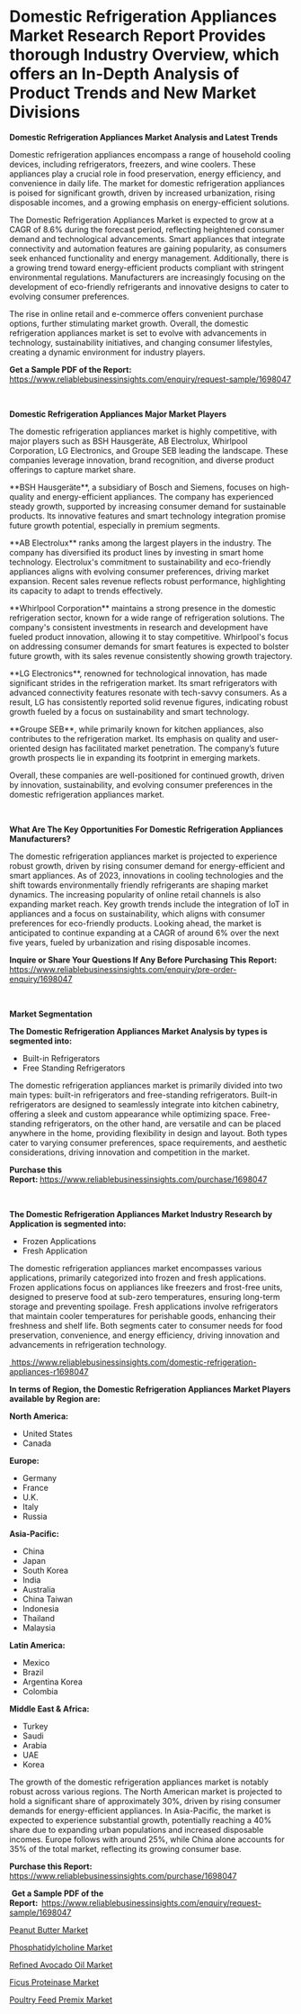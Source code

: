 <p><h1>Domestic Refrigeration Appliances Market Research Report Provides thorough Industry Overview, which offers an In-Depth Analysis of Product Trends and New Market Divisions</h1></p><p><strong>Domestic Refrigeration Appliances Market Analysis and Latest Trends</strong></p>
<p><p>Domestic refrigeration appliances encompass a range of household cooling devices, including refrigerators, freezers, and wine coolers. These appliances play a crucial role in food preservation, energy efficiency, and convenience in daily life. The market for domestic refrigeration appliances is poised for significant growth, driven by increased urbanization, rising disposable incomes, and a growing emphasis on energy-efficient solutions.</p><p>The Domestic Refrigeration Appliances Market is expected to grow at a CAGR of 8.6% during the forecast period, reflecting heightened consumer demand and technological advancements. Smart appliances that integrate connectivity and automation features are gaining popularity, as consumers seek enhanced functionality and energy management. Additionally, there is a growing trend toward energy-efficient products compliant with stringent environmental regulations. Manufacturers are increasingly focusing on the development of eco-friendly refrigerants and innovative designs to cater to evolving consumer preferences.</p><p>The rise in online retail and e-commerce offers convenient purchase options, further stimulating market growth. Overall, the domestic refrigeration appliances market is set to evolve with advancements in technology, sustainability initiatives, and changing consumer lifestyles, creating a dynamic environment for industry players.</p></p>
<p><strong>Get a Sample PDF of the Report:&nbsp;</strong> <a href="https://www.reliablebusinessinsights.com/enquiry/request-sample/1698047?utm_campaign=1091&utm_medium=2&utm_source=Github&utm_content=ia&utm_term=12122024&utm_id=domestic-refrigeration-appliances">https://www.reliablebusinessinsights.com/enquiry/request-sample/1698047</a></p>
<p>&nbsp;</p>
<p><strong>Domestic Refrigeration Appliances Major Market Players</strong></p>
<p><p>The domestic refrigeration appliances market is highly competitive, with major players such as BSH Hausgeräte, AB Electrolux, Whirlpool Corporation, LG Electronics, and Groupe SEB leading the landscape. These companies leverage innovation, brand recognition, and diverse product offerings to capture market share.</p><p>**BSH Hausgeräte**, a subsidiary of Bosch and Siemens, focuses on high-quality and energy-efficient appliances. The company has experienced steady growth, supported by increasing consumer demand for sustainable products. Its innovative features and smart technology integration promise future growth potential, especially in premium segments.</p><p>**AB Electrolux** ranks among the largest players in the industry. The company has diversified its product lines by investing in smart home technology. Electrolux's commitment to sustainability and eco-friendly appliances aligns with evolving consumer preferences, driving market expansion. Recent sales revenue reflects robust performance, highlighting its capacity to adapt to trends effectively.</p><p>**Whirlpool Corporation** maintains a strong presence in the domestic refrigeration sector, known for a wide range of refrigeration solutions. The company's consistent investments in research and development have fueled product innovation, allowing it to stay competitive. Whirlpool's focus on addressing consumer demands for smart features is expected to bolster future growth, with its sales revenue consistently showing growth trajectory.</p><p>**LG Electronics**, renowned for technological innovation, has made significant strides in the refrigeration market. Its smart refrigerators with advanced connectivity features resonate with tech-savvy consumers. As a result, LG has consistently reported solid revenue figures, indicating robust growth fueled by a focus on sustainability and smart technology.</p><p>**Groupe SEB**, while primarily known for kitchen appliances, also contributes to the refrigeration market. Its emphasis on quality and user-oriented design has facilitated market penetration. The company’s future growth prospects lie in expanding its footprint in emerging markets.</p><p>Overall, these companies are well-positioned for continued growth, driven by innovation, sustainability, and evolving consumer preferences in the domestic refrigeration appliances market.</p></p>
<p>&nbsp;</p>
<p><strong>What Are The Key Opportunities For Domestic Refrigeration Appliances Manufacturers?</strong></p>
<p><p>The domestic refrigeration appliances market is projected to experience robust growth, driven by rising consumer demand for energy-efficient and smart appliances. As of 2023, innovations in cooling technologies and the shift towards environmentally friendly refrigerants are shaping market dynamics. The increasing popularity of online retail channels is also expanding market reach. Key growth trends include the integration of IoT in appliances and a focus on sustainability, which aligns with consumer preferences for eco-friendly products. Looking ahead, the market is anticipated to continue expanding at a CAGR of around 6% over the next five years, fueled by urbanization and rising disposable incomes.</p></p>
<p><strong>Inquire or Share Your Questions If Any Before Purchasing This Report:</strong> <a href="https://www.reliablebusinessinsights.com/enquiry/pre-order-enquiry/1698047?utm_campaign=1091&utm_medium=2&utm_source=Github&utm_content=ia&utm_term=12122024&utm_id=domestic-refrigeration-appliances">https://www.reliablebusinessinsights.com/enquiry/pre-order-enquiry/1698047</a></p>
<p>&nbsp;</p>
<p><strong>Market Segmentation</strong></p>
<p><strong>The Domestic Refrigeration Appliances Market Analysis by types is segmented into:</strong></p>
<p><ul><li>Built-in Refrigerators</li><li>Free Standing Refrigerators</li></ul></p>
<p><p>The domestic refrigeration appliances market is primarily divided into two main types: built-in refrigerators and free-standing refrigerators. Built-in refrigerators are designed to seamlessly integrate into kitchen cabinetry, offering a sleek and custom appearance while optimizing space. Free-standing refrigerators, on the other hand, are versatile and can be placed anywhere in the home, providing flexibility in design and layout. Both types cater to varying consumer preferences, space requirements, and aesthetic considerations, driving innovation and competition in the market.</p></p>
<p><strong>Purchase this Report:&nbsp;</strong><a href="https://www.reliablebusinessinsights.com/purchase/1698047?utm_campaign=1091&utm_medium=2&utm_source=Github&utm_content=ia&utm_term=12122024&utm_id=domestic-refrigeration-appliances">https://www.reliablebusinessinsights.com/purchase/1698047</a></p>
<p>&nbsp;</p>
<p><strong>The Domestic Refrigeration Appliances Market Industry Research by Application is segmented into:</strong></p>
<p><ul><li>Frozen Applications</li><li>Fresh Application</li></ul></p>
<p><p>The domestic refrigeration appliances market encompasses various applications, primarily categorized into frozen and fresh applications. Frozen applications focus on appliances like freezers and frost-free units, designed to preserve food at sub-zero temperatures, ensuring long-term storage and preventing spoilage. Fresh applications involve refrigerators that maintain cooler temperatures for perishable goods, enhancing their freshness and shelf life. Both segments cater to consumer needs for food preservation, convenience, and energy efficiency, driving innovation and advancements in refrigeration technology.</p></p>
<p><a href="https://www.reliablebusinessinsights.com/domestic-refrigeration-appliances-r1698047?utm_campaign=1091&utm_medium=2&utm_source=Github&utm_content=ia&utm_term=12122024&utm_id=domestic-refrigeration-appliances">&nbsp;https://www.reliablebusinessinsights.com/domestic-refrigeration-appliances-r1698047</a></p>
<p><strong>In terms of Region, the Domestic Refrigeration Appliances Market Players available by Region are:</strong></p>
<p>
    <p> <strong> North America: </strong>
        <ul>
            <li>United States</li>
            <li>Canada</li>
        </ul>
        </p> 
    <p> <strong> Europe: </strong>
        <ul>
            <li>Germany</li>
            <li>France</li>
            <li>U.K.</li>
            <li>Italy</li>
            <li>Russia</li>
        </ul>
        </p> 
    <p> <strong> Asia-Pacific: </strong>
        <ul>
            <li>China</li>
            <li>Japan</li>
            <li>South Korea</li>
            <li>India</li>
            <li>Australia</li>
            <li>China Taiwan</li>
            <li>Indonesia</li>
            <li>Thailand</li>
            <li>Malaysia</li>
        </ul>
        </p> 
    <p> <strong> Latin America: </strong>
        <ul>
            <li>Mexico</li>
            <li>Brazil</li>
            <li>Argentina Korea</li>
            <li>Colombia</li>
        </ul>
        </p> 
    <p> <strong> Middle East & Africa: </strong>
        <ul>
            <li>Turkey</li>
            <li>Saudi</li>
            <li>Arabia</li>
            <li>UAE</li>
            <li>Korea</li>
        </ul>
    </p>
    </p>
<p><p>The growth of the domestic refrigeration appliances market is notably robust across various regions. The North American market is projected to hold a significant share of approximately 30%, driven by rising consumer demands for energy-efficient appliances. In Asia-Pacific, the market is expected to experience substantial growth, potentially reaching a 40% share due to expanding urban populations and increased disposable incomes. Europe follows with around 25%, while China alone accounts for 35% of the total market, reflecting its growing consumer base.</p></p>
<p><strong>Purchase this Report: </strong><a href="https://www.reliablebusinessinsights.com/purchase/1698047?utm_campaign=1091&utm_medium=2&utm_source=Github&utm_content=ia&utm_term=12122024&utm_id=domestic-refrigeration-appliances">https://www.reliablebusinessinsights.com/purchase/1698047</a></p>
<p>&nbsp;<strong>Get a Sample PDF of the Report:&nbsp;&nbsp;</strong><a href="https://www.reliablebusinessinsights.com/enquiry/request-sample/1698047?utm_campaign=1091&utm_medium=2&utm_source=Github&utm_content=ia&utm_term=12122024&utm_id=domestic-refrigeration-appliances">https://www.reliablebusinessinsights.com/enquiry/request-sample/1698047</a></p>
<p><strong></strong></p>
<p><p><a href="https://www.linkedin.com/pulse/p-madamarket-ukxvf?utm_campaign=1091&utm_medium=2&utm_source=Github&utm_content=ia&utm_term=12122024&utm_id=domestic-refrigeration-appliances">Peanut Butter Market</a></p><p><a href="https://www.linkedin.com/pulse/p-madamarket-ukxvf?utm_campaign=1091&utm_medium=2&utm_source=Github&utm_content=ia&utm_term=12122024&utm_id=domestic-refrigeration-appliances">Phosphatidylcholine Market</a></p><p><a href="https://www.linkedin.com/pulse/p-madamarket-ukxvf?utm_campaign=1091&utm_medium=2&utm_source=Github&utm_content=ia&utm_term=12122024&utm_id=domestic-refrigeration-appliances">Refined Avocado Oil Market</a></p><p><a href="https://github.com/seanmcma708/Market-Research-Report-List-1/blob/main/ficus-proteinase-market.md?utm_campaign=1091&utm_medium=2&utm_source=Github&utm_content=ia&utm_term=12122024&utm_id=domestic-refrigeration-appliances">Ficus Proteinase Market</a></p><p><a href="https://www.linkedin.com/pulse/p-madamarket-ukxvf?utm_campaign=1091&utm_medium=2&utm_source=Github&utm_content=ia&utm_term=12122024&utm_id=domestic-refrigeration-appliances">Poultry Feed Premix Market</a></p></p>